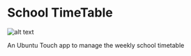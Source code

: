 # School TimeTable

![alt text](https://raw.githubusercontent.com/mymike00/school-timetable/master/School/schoolhouse.png "School TimeTable logo")

An Ubuntu Touch app to manage the weekly school timetable
